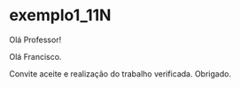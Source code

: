 # exemplo1_11N
Olá Professor!

Olá Francisco.

Convite aceite e realização do trabalho verificada.
Obrigado.


